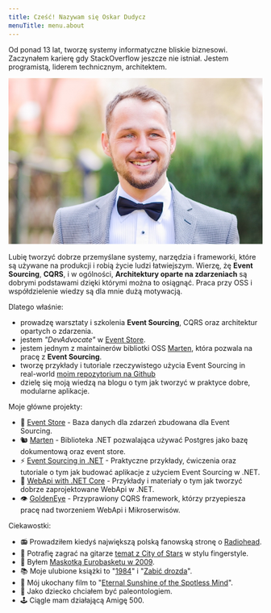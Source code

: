 ```yaml
---
title: Cześć! Nazywam się Oskar Dudycz
menuTitle: menu.about
---
```


Od ponad 13 lat, tworzę systemy informatyczne bliskie biznesowi. Zaczynałem karierę gdy StackOverflow jeszcze nie istniał. Jestem programistą, liderem technicznym, architektem.

![photo](bg-1.jpg)

Lubię tworzyć dobrze przemyślane systemy, narzędzia i frameworki, które są używane na produkcji i robią życie ludzi łatwiejszym. Wierzę, żę **Event Sourcing**, **CQRS**, i w ogólności, **Architektury oparte na zdarzeniach** są dobrymi podstawami dzięki którymi można to osiągnąć. Praca przy OSS i współdzielenie wiedzy są dla mnie dużą motywacją.

Dlatego właśnie:

- prowadzę warsztaty i szkolenia **Event Sourcing**, CQRS oraz architektur opartych o zdarzenia.
- jestem *"DevAdvocate"* w [Event Store](https://www.eventstore.com/).
- jestem jednym z maintainerów bibliotki OSS [Marten](https://martendb.io/), która pozwala na pracę z **Event Sourcing**.
- tworzę przykłady i tutoriale rzeczywistego użycia Event Sourcing in real-world [moim repozytorium na Github](https://github.com/oskardudycz/EventSourcing.NetCore)
- dzielę się moją wiedzą na blogu o tym jak tworzyć w praktyce dobre, modularne aplikacje.

Moje główne projekty:

- 🐉 [Event Store](https://www.eventstore.com/) - Baza danych dla zdarzeń zbudowana dla Event Sourcing.
- 🐿️ [Marten](https://martendb.io/) - Biblioteka .NET pozwalająca używać Postgres jako bazę dokumentową oraz event store.
- ⚡ [Event Sourcing in .NET](https://github.com/oskardudycz/EventSourcing.NetCore) - Praktyczne przykłady, ćwiczenia oraz tutoriale o tym jak budować aplikacje z użyciem Event Sourcing w .NET.
- 🔧 [WebApi with .NET Core](https://github.com/oskardudycz/WebApiWith.NETCore) - Przykłady i materiały o tym jak tworzyć dobrze zaprojektowane WebApi w .NET.
- 👁️ [GoldenEye](https://github.com/oskardudycz/GoldenEye) - Przyprawiony CQRS framework, którzy przyepiesza pracę nad tworzeniem WebApi i Mikroserwisów.

Ciekawostki:
- 📻 Prowadziłem kiedyś największą polską fanowską stronę o [Radiohead](https://www.youtube.com/watch?v=jNY_wLukVW0&list=PLxzSZG7g8c8x6GYz_FcNr-3zPQ7npP6WF).
- 🎸 Potrafię zagrać na gitarze [temat z City of Stars](https://www.youtube.com/watch?v=VFUos9sYbHs) w stylu fingerstyle.
- 🏀 Byłem [Maskotką Eurobasketu w 2009](https://kolor-plusz.pl/gallery/1/zubr-kostium.png).
- 📚 Moje ulubione książki to "[1984](https://www.goodreads.com/book/show/40961427-1984)" i "[Zabić drozda](https://www.goodreads.com/book/show/2657.To_Kill_a_Mockingbird)".
- 🎥 Mój ukochany film to "[Eternal Sunshine of the Spotless Mind](https://www.imdb.com/title/tt0338013/)".
- 👦 Jako dziecko chciałem być paleontologiem.
- 🕹 Ciągle mam działającą Amigę 500.
